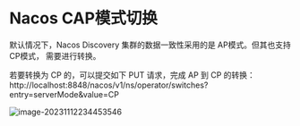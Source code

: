 # Nacos  CAP模式切换

默认情况下，Nacos Discovery 集群的数据一致性采用的是 AP模式。但其也支持 CP模式， 需要进行转换。

若要转换为 CP 的，可以提交如下 PUT 请求，完成 AP 到 CP 的转换： http://localhost:8848/nacos/v1/ns/operator/switches?entry=serverMode&value=CP

![image-20231112234453546](https://cdn.jsdelivr.net/gh/letengzz/tc2/img202311122345860.png)